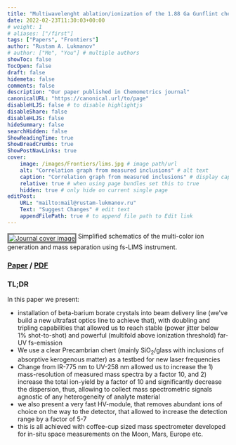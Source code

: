 ```yaml
---
title: "Multiwavelenght ablation/ionization of the 1.88 Ga Gunflint chert"
date: 2022-02-23T11:30:03+00:00
# weight: 1
# aliases: ["/first"]
tags: ["Papers", "Frontiers"]
author: "Rustam A. Lukmanov"
# author: ["Me", "You"] # multiple authors
showToc: false
TocOpen: false
draft: false
hidemeta: false
comments: false
description: "Our paper published in Chemometrics journal"
canonicalURL: "https://canonical.url/to/page"
disableHLJS: false # to disable highlightjs
disableShare: false
disableHLJS: false
hideSummary: false
searchHidden: false
ShowReadingTime: true
ShowBreadCrumbs: true
ShowPostNavLinks: true
cover:
    image: /images/Frontiers/lims.jpg # image path/url
    alt: "Correlation graph from measured inclusions" # alt text
    caption: "Correlation graph from measured inclusions" # display caption under cover
    relative: true # when using page bundles set this to true
    hidden: true # only hide on current single page
editPost:
    URL: "mailto:mail@rustam-lukmanov.ru"
    Text: "Suggest Changes" # edit text
    appendFilePath: true # to append file path to Edit link
---
```


<a  href= https://www.liebertpub.com/doi/full/10.1089/ast.2019.2201><img src='/images/Frontiers/lims.jpg' alt='Journal cover image' width=max  padding ='50' align='middle' style="border:3px solid grey"></a>
Simplified schematics of the multi-color ion generation and mass separation using fs-LIMS instrument.

### [Paper](https://www.liebertpub.com/doi/full/10.1089/ast.2019.2201) / [PDF](/PDF/ast.2019.2201.pdf)

### TL;DR

In this paper we present:

- installation of beta-barium borate crystals into beam delivery line (we've build a new ultrafast optics line to achieve that), with doubling and tripling capabilities that allowed us to reach stable (power jitter below 1% shot-to-shot) and powerful (multifold above ionization threshold) far-UV fs-emission
- We use a clear Precambrian chert (mainly SiO<sub>2</sub>/glass with inclusions of absorptive kerogenous matter) as a testbed for new laser frequencies
- Change from IR-775 nm to UV-258 nm allowed us to increase the 1) mass-resolution of measured mass spectra by a factor 10, and 2) increase the total ion-yield by a factor of 10 and significantly decrease the dispersion, thus, allowing to collect mass spectrometric signals agnostic of any heterogeneity of analyte material
- we also present a very fast HV-module, that removes abundant ions of choice on the way to the detector, that allowed to increase the detection range by a factor of 5-7
- this is all achieved with coffee-cup sized mass spectrometer developed for in-situ space measurements on the Moon, Mars, Europe etc.

